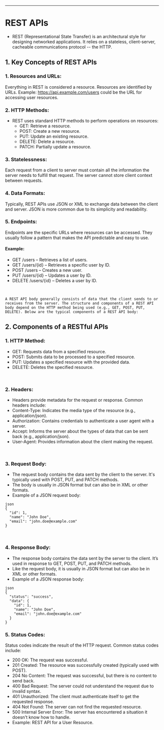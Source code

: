 
---
# REST APIs


- REST (Representational State Transfer) is an architectural style for designing networked applications. It relies on a stateless, client-server, cacheable communications protocol -- the HTTP.


## 1. Key Concepts of REST APIs

### 1. Resources and URLs:
Everything in REST is considered a resource. Resources are identified by URLs.
Example: https://api.example.com/users could be the URL for accessing user resources.

### 2. HTTP Methods:
- REST uses standard HTTP methods to perform operations on resources:
  - GET: Retrieve a resource.
  - POST: Create a new resource.
  - PUT: Update an existing resource.
  - DELETE: Delete a resource.
  - PATCH: Partially update a resource.

### 3. Statelessness:

Each request from a client to server must contain all the information the server needs to fulfill that request.
The server cannot store client context between requests.

### 4. Data Formats:

Typically, REST APIs use JSON or XML to exchange data between the client and server. JSON is more common due
to its simplicity and readability.

### 5. Endpoints:

Endpoints are the specific URLs where resources can be accessed. They usually follow a pattern that makes 
the API predictable and easy to use.

#### Example:
- GET /users – Retrieves a list of users.
- GET /users/{id} – Retrieves a specific user by ID.
- POST /users – Creates a new user.
- PUT /users/{id} – Updates a user by ID.
- DELETE /users/{id} – Deletes a user by ID.

<br>


    A REST API body generally consists of data that the client sends to or receives from the server. The structure and components of a REST API body depend on the HTTP method being used (e.g., GET, POST, PUT, DELETE). Below are the typical components of a REST API body:

## 2. Components of a RESTful APIs

### 1. HTTP Method:

- GET: Requests data from a specified resource.
- POST: Submits data to be processed to a specified resource.
- PUT: Updates a specified resource with the provided data.
- DELETE: Deletes the specified resource.

<br>

### 2. Headers:

- Headers provide metadata for the request or response. Common headers include:
- Content-Type: Indicates the media type of the resource (e.g., application/json).
- Authorization: Contains credentials to authenticate a user agent with a server.
- Accept: Informs the server about the types of data that can be sent back (e.g., application/json).
- User-Agent: Provides information about the client making the request.

<br>

### 3. Request Body:

- The request body contains the data sent by the client to the server. It's typically used with POST, PUT, and PATCH methods.
- The body is usually in JSON format but can also be in XML or other formats.
- Example of a JSON request body:
```
json
{
  "id": 1,
  "name": "John Doe",
  "email": "john.doe@example.com"
}
```
<br>

### 4. Response Body:

- The response body contains the data sent by the server to the client. It’s used in response to GET, POST, PUT, and PATCH methods.
- Like the request body, it is usually in JSON format but can also be in XML or other formats.
- Example of a JSON response body:
```
json
{
  "status": "success",
  "data": {
    "id": 1,
    "name": "John Doe",
    "email": "john.doe@example.com"
  }
}
```


### 5. Status Codes:

Status codes indicate the result of the HTTP request. Common status codes include:
- 200 OK: The request was successful.
- 201 Created: The resource was successfully created (typically used with POST).
- 204 No Content: The request was successful, but there is no content to send back.
- 400 Bad Request: The server could not understand the request due to invalid syntax.
- 401 Unauthorized: The client must authenticate itself to get the requested response.
- 404 Not Found: The server can not find the requested resource.
- 500 Internal Server Error: The server has encountered a situation it doesn't know how to handle.
- Example: REST API for a User Resource.